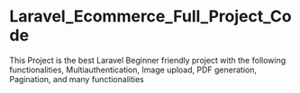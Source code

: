 # Laravel_Ecommerce_Full_Project_Code
This Project is the best Laravel Beginner friendly project with the following functionalities, Multiauthentication, Image upload, PDF generation, Pagination, and many functionalities 
